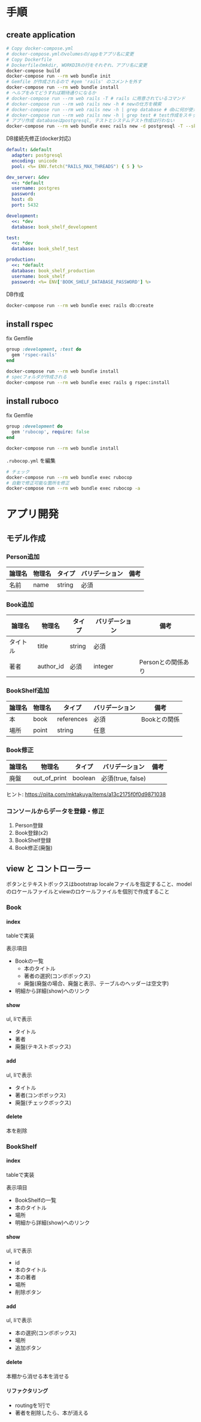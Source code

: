 # 手順

## create application

```bash
# Copy docker-compose.yml
# docker-compose.ymlのvolumesの/appをアプリ名に変更
# Copy Dockerfile
# Dockerfileのmkdir, WORKDIRの行をそれぞれ、アプリ名に変更
docker-compose build
docker-compose run --rm web bundle init
# Gemfile が作成されるので #gem 'rails' のコメントを外す
docker-compose run --rm web bundle install
# ヘルプをみてどうすれば期待通りになるか
# docker-compose run --rm web rails -T # rails に用意されているコマンド
# docker-compose run --rm web rails new -h # newの仕方を検索
# docker-compose run --rm web rails new -h | grep database # dbに何が使えるか
# docker-compose run --rm web rails new -h | grep test # test作成をスキップする方法
# アプリ作成 databaseはpostgresql, テストとシステムテスト作成は行わない
docker-compose run --rm web bundle exec rails new -d postgresql -T --skip-system-test .
```

DB接続先修正(docker対応)

```yaml
default: &default
  adapter: postgresql
  encoding: unicode
  pool: <%= ENV.fetch("RAILS_MAX_THREADS") { 5 } %>

dev_server: &dev
  <<: *default
  username: postgres
  password:
  host: db
  port: 5432

development:
  <<: *dev
  database: book_shelf_development

test:
  <<: *dev
  database: book_shelf_test

production:
  <<: *default
  database: book_shelf_production
  username: book_shelf
  password: <%= ENV['BOOK_SHELF_DATABASE_PASSWORD'] %>
```

DB作成

```bash
docker-compose run --rm web bundle exec rails db:create
```

## install rspec

fix Gemfile

```ruby
group :development, :test do
  gem 'rspec-rails'
end
```

```bash
docker-compose run --rm web bundle install
# specフォルダが作成される
docker-compose run --rm web bundle exec rails g rspec:install
```

## install ruboco

fix Gemfile

```ruby
group :development do
  gem 'rubocop', require: false
end
```

```bash
docker-compose run --rm web bundle install
```

`.rubocop.yml` を編集

```bash
# チェック
docker-compose run --rm web bundle exec rubocop
# 自動で修正可能な箇所を修正
docker-compose run --rm web bundle exec rubocop -a
```

# アプリ開発

## モデル作成

### Person追加

  | 論理名 | 物理名 | タイプ | バリデーション | 備考 |
  |-|-|-|-|-|
  | 名前 | name | string | 必須 | |

### Book追加

  | 論理名 | 物理名 | タイプ |バリデーション| 備考 |
  |-|-|-|-|-|
  | タイトル | title | string | 必須 | |
  | 著者 | author_id | 必須 | integer | Personとの関係あり |

### BookShelf追加

  | 論理名 | 物理名 | タイプ |バリデーション| 備考 |
  |-|-|-|-|-|
  | 本 | book | references | 必須 | Bookとの関係 |
  | 場所 | point | string | 任意 | |

### Book修正

  | 論理名 | 物理名 | タイプ |バリデーション| 備考 |
  |-|-|-|-|-|
  | 廃盤 | out_of_print | boolean | 必須(true, false) | |

ヒント: https://qiita.com/mktakuya/items/a13c2175f0f0d9871038

### コンソールからデータを登録・修正

1. Person登録
1. Book登録(x2)
1. BookShelf登録
1. Book修正(廃盤)

## view と コントローラー

ボタンとテキストボックスはbootstrap
localeファイルを指定すること、modelのロケールファイルとviewのロケールファイルを個別で作成すること

### Book

#### index

tableで実装

表示項目

* Bookの一覧
  * 本のタイトル
  * 著者の選択(コンボボックス)
  * 廃盤(廃盤の場合、廃盤と表示、テーブルのヘッダーは空文字)
* 明細から詳細(show)へのリンク

#### show

ul, liで表示

* タイトル
* 著者
* 廃盤(テキストボックス)

#### add

ul, liで表示

* タイトル
* 著者(コンボボックス)
* 廃盤(チェックボックス)

#### delete

本を削除

### BookShelf

#### index

tableで実装

表示項目

* BookShelfの一覧
 * 本のタイトル
 * 場所
* 明細から詳細(show)へのリンク

#### show

ul, liで表示

* id
* 本のタイトル
* 本の著者
* 場所
* 削除ボタン

#### add

ul, liで表示

* 本の選択(コンボボックス)
* 場所
* 追加ボタン

#### delete

本棚から消せる本を消せる

#### リファクタリング

* routingを1行で
* 著者を削除したら、本が消える
